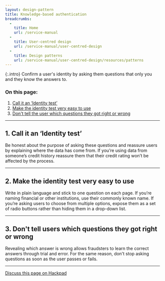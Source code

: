 ```yaml
---
layout: design-pattern
title: Knowledge-based authentication
breadcrumbs:
  -
    title: Home
    url: /service-manual
  -
    title: User-centred design
    url: /service-manual/user-centred-design
  -
    title: Design patterns
    url: /service-manual/user-centred-design/resources/patterns
---
```


{:.intro}
Confirm a user's identity by asking them questions that only you and they know the answers to.


### On this page:

1. [Call it an ‘Identity test’](#section-1)
2. [Make the identity test very easy to use](#section-2)
3. [Don't tell the user which questions they got right or wrong](#section-3)


---

<h2 class="heading-36" id="section-1">1. Call it an ‘Identity test’</h2>

Be honest about the purpose of asking these questions and reassure users by explaining where the data has come from. If you’re using data from someone’s credit history reassure them that their credit rating won’t be affected by the process.

---

<h2 class="heading-36" id="section-2">2. Make the identity test very easy to use</h2>


Write in plain language and stick to one question on each page. 
If you’re naming financial or other institutions, use their commonly known name. 
If you’re asking users to choose from multiple options, expose them as a set of radio buttons rather than hiding them in a drop-down list. 

---

<h2 class="heading-36" id="section-3">3. Don't tell users which questions they got right or wrong</h2>

Revealing which answer is wrong allows fraudsters to learn the correct answers through trial and error. For the same reason, don't stop asking questions as soon as the user passes or fails.



---

[Discuss this page on Hackpad](https://designpatterns.hackpad.com/Knowledge-based-authentication-Nc91dMM61BZ)

